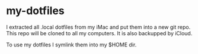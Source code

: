 # my-dotfiles

I extracted all .local
dotfiles from my iMac and put them into a new git repo. This repo will
be cloned to all my computers. It is also backupped by iCloud.

To use my dotfiles I symlink them into my $HOME dir.
